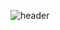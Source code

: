 ![header](https://capsule-render.vercel.app/api?type=waving&color=auto&height=300&section=header&text=Have%20a%20nice%20day!&fontSize=80&animation=twinkling&desc=I'm%20Dangchan&descAlign=75&descAlignY=65&descSize=23&theme=tokyonight)


